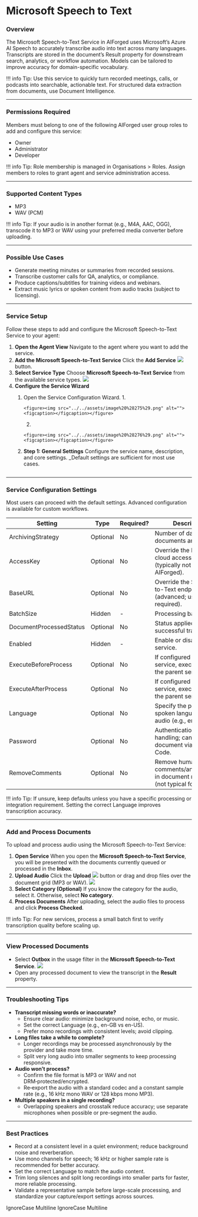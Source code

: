 # Microsoft Speech to Text

### Overview

The Microsoft Speech-to-Text Service in AIForged uses Microsoft’s Azure AI Speech to accurately transcribe audio into text across many languages. Transcripts are stored in the document’s Result property for downstream search, analytics, or workflow automation. Models can be tailored to improve accuracy for domain-specific vocabulary.

!!! info
    Tip: Use this service to quickly turn recorded meetings, calls, or podcasts into searchable, actionable text. For structured data extraction from documents, use Document Intelligence.

***

### Permissions Required

Members must belong to one of the following AIForged user group roles to add and configure this service:

* Owner
* Administrator
* Developer

!!! info
    Tip: Role membership is managed in Organisations > Roles. Assign members to roles to grant agent and service administration access.

***

### Supported Content Types

* MP3
* WAV (PCM)

!!! info
    Tip: If your audio is in another format (e.g., M4A, AAC, OGG), transcode it to MP3 or WAV using your preferred media converter before uploading.

***

### Possible Use Cases

* Generate meeting minutes or summaries from recorded sessions.
* Transcribe customer calls for QA, analytics, or compliance.
* Produce captions/subtitles for training videos and webinars.
* Extract music lyrics or spoken content from audio tracks (subject to licensing).

***

### Service Setup

Follow these steps to add and configure the Microsoft Speech-to-Text Service to your agent:

1. **Open the Agent View**
   Navigate to the agent where you want to add the service.
2. **Add the Microsoft Speech-to-Text Service**
   Click the **Add Service** ![](../../assets/image%20%28129%29.png) button.
3. **Select Service Type**
   Choose **Microsoft Speech-to-Text Service** from the available service types.
   ![](../../assets/image%20%28274%29.png)
4. **Configure the Service Wizard**
   1. Open the Service Configuration Wizard.
      1.

          <figure><img src="../../assets/image%20%28275%29.png" alt=""><figcaption></figcaption></figure>
      2.

          <figure><img src="../../assets/image%20%28276%29.png" alt=""><figcaption></figcaption></figure>
   2.  **Step 1: General Settings** Configure the service name, description, and core settings. \_Default settings are sufficient for most use cases.

       <figure><img src="../../assets/image%20%28277%29.png" alt=""><figcaption></figcaption></figure>

***

### Service Configuration Settings

Most users can proceed with the default settings. Advanced configuration is available for custom workflows.

| Setting                 | Type     | Required? | Description                                                                     |
| ----------------------- | -------- | --------- | ------------------------------------------------------------------------------- |
| ArchivingStrategy       | Optional | No        | Number of days before documents are deleted.                                    |
| AccessKey               | Optional | No        | Override the Microsoft cloud access key (typically not required in AIForged).   |
| BaseURL                 | Optional | No        | Override the Speech-to-Text endpoint (advanced; usually not required).          |
| BatchSize               | Hidden   | -         | Processing batch size.                                                          |
| DocumentProcessedStatus | Optional | No        | Status applied after successful transcription.                                  |
| Enabled                 | Hidden   | -         | Enable or disable the service.                                                  |
| ExecuteBeforeProcess    | Optional | No        | If configured as a child service, execute before the parent service.            |
| ExecuteAfterProcess     | Optional | No        | If configured as a child service, execute after the parent service.             |
| Language                | Optional | No        | Specify the primary spoken language of the audio (e.g., en-US).                 |
| Password                | Optional | No        | Authentication/password handling; can be set per document via Custom Code.      |
| RemoveComments          | Optional | No        | Remove human comments/annotations in document metadata (not typical for audio). |

!!! info
    Tip: If unsure, keep defaults unless you have a specific processing or integration requirement. Setting the correct Language improves transcription accuracy.

***

### Add and Process Documents

To upload and process audio using the Microsoft Speech-to-Text Service:

1. **Open Service**
   When you open the **Microsoft Speech-to-Text Service**, you will be presented with the documents currently queued or processed in the **Inbox**.
2. **Upload Audio**
   Click the **Upload** ![](../../assets/image%20%2813%29%20%281%29.png) button or drag and drop files over the document grid (MP3 or WAV).
   ![](../../assets/image%20%28278%29.png)
3. **Select Category (Optional)**
   If you know the category for the audio, select it. Otherwise, select **No category**.
4. **Process Documents**
   After uploading, select the audio files to process and click **Process Checked**.

!!! info
    Tip: For new services, process a small batch first to verify transcription quality before scaling up.

***

### View Processed Documents

* Select **Outbox** in the usage filter in the **Microsoft Speech-to-Text Service**.
  ![](../../assets/image%20%2851%29.png)
* Open any processed document to view the transcript in the **Result** property.

***

### Troubleshooting Tips

* **Transcript missing words or inaccurate?**
  * Ensure clear audio: minimize background noise, echo, or music.
  * Set the correct Language (e.g., en-GB vs en-US).
  * Prefer mono recordings with consistent levels; avoid clipping.
* **Long files take a while to complete?**
  * Longer recordings may be processed asynchronously by the provider and take more time.
  * Split very long audio into smaller segments to keep processing responsive.
* **Audio won’t process?**
  * Confirm the file format is MP3 or WAV and not DRM‑protected/encrypted.
  * Re‑export the audio with a standard codec and a constant sample rate (e.g., 16 kHz mono WAV or 128 kbps mono MP3).
* **Multiple speakers in a single recording?**
  * Overlapping speakers and crosstalk reduce accuracy; use separate microphones when possible or pre-segment the audio.

***

### Best Practices

* Record at a consistent level in a quiet environment; reduce background noise and reverberation.
* Use mono channels for speech; 16 kHz or higher sample rate is recommended for better accuracy.
* Set the correct Language to match the audio content.
* Trim long silences and split long recordings into smaller parts for faster, more reliable processing.
* Validate a representative sample before large-scale processing, and standardize your capture/export settings across sources.

 IgnoreCase Multiline IgnoreCase Multiline



